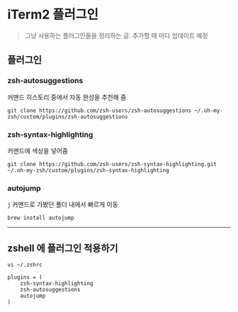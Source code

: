 # iTerm2 플러그인

> 그냥 사용하는 플러그인들을 정리하는 글. 추가할 때 마다 업데이트 예정

## 플러그인

### zsh-autosuggestions

커맨드 히스토리 중에서 자동 완성을 추천해 줌

```null
git clone https://github.com/zsh-users/zsh-autosuggestions ~/.oh-my-zsh/custom/plugins/zsh-autosuggestions
```

### zsh-syntax-highlighting

커맨드에 색상을 넣어줌

```null
git clone https://github.com/zsh-users/zsh-syntax-highlighting.git ~/.oh-my-zsh/custom/plugins/zsh-syntax-highlighting
```

### autojump

`j` 커맨드로 가봤던 폴더 내에서 빠르게 이동

```null
brew install autojump
```

---

## zshell 에 플러그인 적용하기

```null
vi ~/.zshrc
```

```null
plugins = (
	zsh-syntax-highlighting
	zsh-autosuggestions
    autojump
)
```